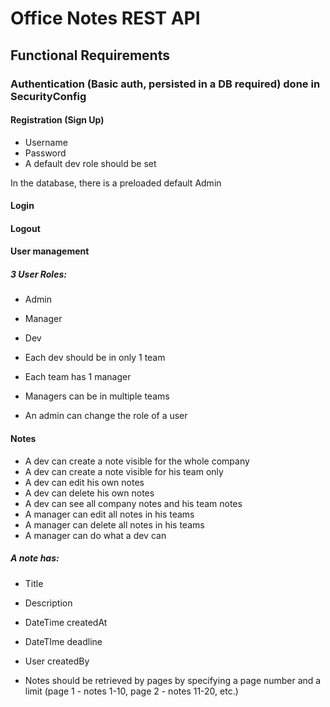 # Office Notes REST API

## Functional Requirements

### Authentication (Basic auth, persisted in a DB required) done in SecurityConfig

#### Registration (Sign Up)
- Username
- Password
- A default dev role should be set

In the database, there is a preloaded default Admin

#### Login

#### Logout

#### User management
##### 3 User Roles:
- Admin
- Manager
- Dev

- Each dev should be in only 1 team
- Each team has 1 manager
- Managers can be in multiple teams
- An admin can change the role of a user

#### Notes
- A dev can create a note visible for the whole company
- A dev can create a note visible for his team only
- A dev can edit his own notes
- A dev can delete his own notes
- A dev can see all company notes and his team notes
- A manager can edit all notes in his teams
- A manager can delete all notes in his teams
- A manager can do what a dev can

##### A note has:
- Title
- Description
- DateTime createdAt
- DateTIme deadline
- User createdBy

- Notes should be retrieved by pages by specifying a page number and a limit (page 1 - notes 1-10,
page 2 - notes 11-20, etc.)
